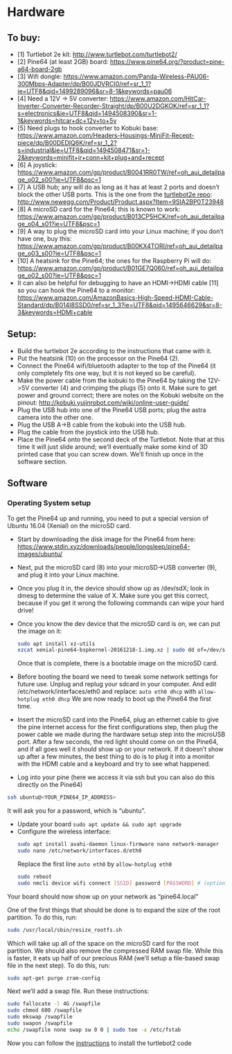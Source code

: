 # Hardware

## To buy:
- [1] Turtlebot 2e kit: http://www.turtlebot.com/turtlebot2/
- [2] Pine64 (at least 2GB) board: https://www.pine64.org/?product=pine-a64-board-2gb
- [3] Wifi dongle: https://www.amazon.com/Panda-Wireless-PAU06-300Mbps-Adapter/dp/B00JDVRCI0/ref=sr_1_1?ie=UTF8&qid=1499289096&sr=8-1&keywords=pau06 
- [4] Need a 12V -> 5V converter: https://www.amazon.com/HitCar-Inverter-Converter-Recorder-Straight/dp/B00U2DGKOK/ref=sr_1_1?s=electronics&ie=UTF8&qid=1494508390&sr=1-1&keywords=hitcar+dc+12v+to+5v
- [5] Need plugs to hook converter to Kobuki base: https://www.amazon.com/Headers-Housings-MiniFit-Recept-piece/dp/B00DEDIQ6K/ref=sr_1_2?s=industrial&ie=UTF8&qid=1494508471&sr=1-2&keywords=minifit+jr+conn+kit+plug+and+recept
- [6] A joystick: https://www.amazon.com/gp/product/B0041RR0TW/ref=oh_aui_detailpage_o02_s00?ie=UTF8&psc=1
- [7] A USB hub; any will do as long as it has at least 2 ports and doesn’t block the other USB ports. This is the one from the [turtlebot2e repo](https://github.com/turtlebot/turtlebot2e/blob/master/Accessories.md): http://www.newegg.com/Product/Product.aspx?Item=9SIA2BP0T23948
- [8] A microSD card for the Pine64; this is known to work: https://www.amazon.com/gp/product/B013CP5HCK/ref=oh_aui_detailpage_o04_s01?ie=UTF8&psc=1
- [9] A way to plug the microSD card into your Linux machine; if you don’t have one, buy this: https://www.amazon.com/gp/product/B00KX4TORI/ref=oh_aui_detailpage_o03_s00?ie=UTF8&psc=1
- [10] A heatsink for the Pine64; the ones for the Raspberry Pi will do: https://www.amazon.com/gp/product/B01GE7Q060/ref=oh_aui_detailpage_o02_s00?ie=UTF8&psc=1
- It can also be helpful for debugging to have an HDMI->HDMI cable [11] so you can hook the Pine64 to a monitor: https://www.amazon.com/AmazonBasics-High-Speed-HDMI-Cable-Standard/dp/B014I8SSD0/ref=sr_1_3?ie=UTF8&qid=1495646629&sr=8-3&keywords=HDMI+cable
 
## Setup:

- Build the turtlebot 2e according to the instructions that came with it.
- Put the heatsink (10) on the processor on the Pine64 (2).
- Connect the Pine64 wifi/bluetooth adapter to the top of the Pine64 (it only completely fits one way, but it is not keyed so be careful).
- Make the power cable from the kobuki to the Pine64 by taking the 12V->5V converter (4) and crimping the plugs (5) onto it.  Make sure to get power and ground correct; there are notes on the Kobuki website on the pinout: http://kobuki.yujinrobot.com/wiki/online-user-guide/
- Plug the USB hub into one of the Pine64 USB ports; plug the astra camera into the other one.
- Plug the USB A->B cable from the kobuki into the USB hub.
- Plug the cable from the joystick into the USB hub.
- Place the Pine64 onto the second deck of the Turtlebot.  Note that at this time it will just slide around; we’ll eventually make some kind of 3D printed case that you can screw down.
We’ll finish up once in the software section.
 
## Software

### Operating System setup
To get the Pine64 up and running, you need to put a special version of Ubuntu 16.04 (Xenial) on the microSD card.
- Start by downloading the disk image for the Pine64 from here: https://www.stdin.xyz/downloads/people/longsleep/pine64-images/ubuntu/
- Next, put the microSD card (8) into your microSD->USB converter (9), and plug it into your Linux machine.
- Once you plug it in, the device should show up as /dev/sdX; look in dmesg to determine the value of X.  Make sure you get this correct, because if you get it wrong the following commands can wipe your hard drive!
- Once you know the dev device that the microSD card is on, we can put the image on it:
  ```bash
  sudo apt install xz-utils
  xzcat xenial-pine64-bspkernel-20161218-1.img.xz | sudo dd of=/dev/sdX bs=1M oflag=sync
  ```
  Once that is complete, there is a bootable image on the microSD card.

- Before booting the board we need to tweak some network settings for future use. Unplug and replug your sdcard in your computer. And edit /etc/network/interfaces/eth0 and replace: `auto eth0 dhcp` with `allow-hotplug eth0 dhcp`
  We are now ready to boot up the Pine64 the first time.
- Insert the microSD card into the Pine64, plug an ethernet cable to give the pine internet access for the first configurations step, then plug the power cable we made during the hardware setup step into the microUSB port.  After a few seconds, the red light should come on on the Pine64, and if all goes well it should show up on your network.  If it doesn’t show up after a few minutes, the best thing to do is to plug it into a monitor with the HDMI cable and a keyboard and try to see what happened.
- Log into your pine (here we access it via ssh but you can also do this directly on the Pine64)
```bash
ssh ubuntu@<YOUR_PINE64_IP_ADDRESS>
```
It will ask you for a password, which is “ubuntu”.
- Update your board
	`sudo apt update && sudo apt upgrade`
- Configure the wireless interface:
  ```bash
  sudo apt install avahi-daemon linux-firmware nano network-manager 
  sudo nano /etc/network/interfaces.d/eth0
  ```
  Replace the first line `auto eth0` by `allow-hotplug eth0`
  ```bash
  sudo reboot
  sudo nmcli device wifi connect [SSID] password [PASSWORD] # (optionally specify interface but if only one wifi interface it’s not needed)
  ```
Your board should now show up on your network as “pine64.local”

One of the first things that should be done is to expand the size of the root partition.  To do this, run:
```bash
sudo /usr/local/sbin/resize_rootfs.sh
```

Which will take up all of the space on the microSD card for the root partition.
We should also remove the compressed RAM swap file.  While this is faster, it eats up half of our precious RAM (we’ll setup a file-based swap file in the next step).  To do this, run:
```bash
sudo apt-get purge zram-config
```

Next we’ll add a swap file.  Run these instructions:

```bash
sudo fallocate -l 4G /swapfile
sudo chmod 600 /swapfile
sudo mkswap /swapfile
sudo swapon /swapfile
echo /swapfile none swap sw 0 0 | sudo tee -a /etc/fstab
```

Now you can follow the [instructions](https://github.com/ros2/turtlebot2_demo/tree/tb2_setup_instructions#installation) to install the turtlebot2 code
